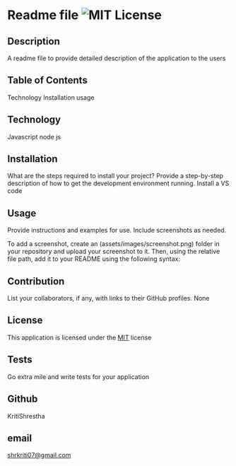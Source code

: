 # Readme file ![MIT License](https://img.shields.io/badge/License-MIT-yellow.svg)

## Description
A readme file to provide detailed description of the application to the users

## Table of Contents
Technology Installation usage
## Technology
Javascript node js

## Installation
What are the steps required to install your project? 
Provide a step-by-step description of how to get the development environment running.
Install a VS code

## Usage
Provide instructions and examples for use. Include screenshots as needed.

To add a screenshot, create an (assets/images/screenshot.png) folder in your repository and upload your screenshot to it. Then, using the relative file path, add it to your README using the following syntax:



## Contribution
List your collaborators, if any, with links to their GitHub profiles.
None

## License
This application is licensed under the [MIT](https://opensource.org/licenses/MIT) license

## Tests
Go extra mile and write tests for your application


## Github
KritiShrestha

## email
shrkriti07@gmail.com